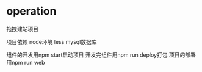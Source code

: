 # operation
拖拽建站项目

项目依赖
node环境
less
mysql数据库

组件的开发用npm start启动项目
开发完组件用npm run deploy打包
项目的部署用npm run web